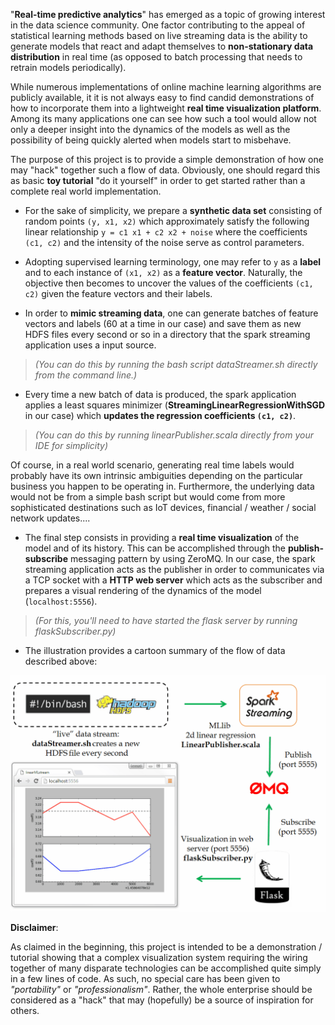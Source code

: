 "**Real-time predictive analytics**" has emerged as a topic of growing interest in the data science community.  One factor contributing to the appeal of statistical learning methods based on live streaming data is the ability to generate models that react and adapt themselves to **non-stationary data distribution** in real time (as opposed to batch processing that needs to retrain models periodically).

While numerous implementations of online machine learning algorithms are publicly available, it it is not always easy to find candid demonstrations of how to incorporate them into a lightweight **real time visualization platform**.  Among its many applications one can see how such a tool would allow not only a deeper insight into the dynamics of the models as well as the possibility of being quickly alerted when models start to misbehave.

The purpose of this project is to provide a simple demonstration of how one may "hack" together such a flow of data.
Obviously, one should regard this as basic **toy tutorial** "do it yourself" in order to get started rather than a complete real world implementation.

* For the sake of simplicity, we prepare a **synthetic data set** consisting of random points `(y, x1, x2)` which approximately satisfy the following linear relationship `y = c1 x1 + c2 x2 + noise` where the coefficients `(c1, c2)` and the intensity of the noise serve as control parameters.

- Adopting supervised learning terminology, one may refer to `y` as a **label** and to each instance of `(x1, x2)` as a **feature vector**.  Naturally, the objective then becomes to uncover the values of the coefficients `(c1, c2)` given the feature vectors 
and their labels. 

- In order to **mimic streaming data**, one can generate batches of feature vectors and labels (60 at a time in our case) and save them as new HDFS files every second or so in a directory that the spark streaming application uses a input source.
> _(You can do this by running the bash script dataStreamer.sh directly from the command line.)_

- Every time a new batch of data is produced, the spark application applies a least squares minimizer (**StreamingLinearRegressionWithSGD** in our case) which **updates the regression coefficients `(c1, c2)`**.
> _(You can do this by running linearPublisher.scala directly from your IDE for simplicity)_

Of course, in a real world scenario, generating real time labels would probably have its own intrinsic ambiguities 
depending on the particular business you happen to be operating in.  Furthermore, the underlying data would not be from a simple bash script but would come from more sophisticated destinations such as IoT devices, financial / weather / social network updates....

- The final step consists in providing a **real time visualization** of the model and of its history.  This can be accomplished through the **publish-subscribe** messaging pattern by using ZeroMQ.  In our case, the spark streaming application acts as the publisher in order to communicates via a TCP socket with a **HTTP web server** which acts as the subscriber and prepares a visual rendering of the dynamics of the model (`localhost:5556`).
> _(For this, you'll need to have started the flask server by running flaskSubscriber.py)_

+ The illustration provides a cartoon summary of the flow of data described above:
<p align="center">
<img src="src/main/resources/demoLinearStream.gif" width="700"/>
</p>

**Disclaimer**:

As claimed in the beginning, this project is intended to be a demonstration / tutorial showing that a complex visualization system requiring the wiring together of many disparate technologies can be accomplished quite simply in a few lines of code.  As such, no special care has been given to _"portability"_ or _"professionalism"_.  Rather, the whole enterprise should be considered as a "hack" that may (hopefully) be a source of inspiration for others.
